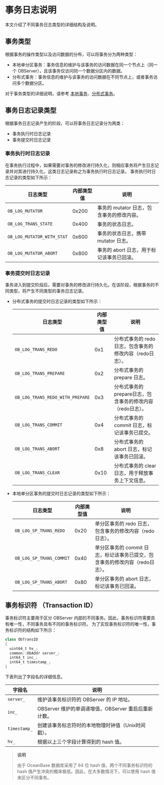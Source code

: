 # 事务日志说明

本文介绍了不同事务日志类型的详细结构及说明。

## 事务类型

根据事务的操作类型以及访问数据的分布，可以将事务分为两种类型：

* 本地单分区事务：事务信息的维护与该事务的访问数据在同一个节点上（同一个 OBServer），且该事务仅访问同一个数据分区内的数据。
* 分布式事务：事务信息的维护与该事务的访问数据在不同节点上，或者事务访问多个数据分区。

对于事务类型的详细说明，请参考 [本地事务](../../../1500.oceanbase-database-overview/1000.transaction-management/100.transactions/700.local-transactions.md)、[分布式事务](../../../1500.oceanbase-database-overview/1000.transaction-management/100.transactions/800.distributed-transactions/100.overview-of-distributed-transactions.md)。

## 事务日志记录类型

根据事务日志记录产生的阶段，可以将事务日志记录分为两类：

* 事务执行时日志记录
* 事务提交时日志记录

### 事务执行时日志记录

在事务执行过程中，如果需要对事务的修改进行持久化，则相应事务将产生日志记录并对其进行持久化，这类日志记录称之为事务执行时日志记录。
事务执行时日志记录的类型如下所示：

| 日志类型 | 内部类型值 | 说明 |
|----------|-----------|-----|
| `OB_LOG_MUTATOR`           | 0x200 | 事务的 mutator 日志，包含事务的修改内容。|
| `OB_LOG_TRANS_STATE`       | 0x400 | 事务的状态日志。 |
| `OB_LOG_MUTATOR_WITH_STAT` | 0x600 | 事务的状态日志，携带 mutator 日志。 |
| `OB_LOG_MUTATOR_ABORT`     | 0x800 | 事务的 abort 日志，用于标记该事务已回滚。|

### 事务提交时日志记录

事务进入到提交阶段后，需要对事务的修改进行持久化。在该阶段，根据事务的不同类型，将产生不同类型的事务日志记录。

* 分布式事务的提交时日志记录的类型如下所示：

  | 日志类型 | 内部类型值 | 说明 |
  |----------|-----------|-----|
  | `OB_LOG_TRANS_REDO`    | 0x1  | 分布式事务的 redo 日志，包含事务的修改内容（redo日志）。|
  | `OB_LOG_TRANS_PREPARE` | 0x2  |分布式事务的 prepare 日志。|
  | `OB_LOG_TRANS_REDO_WITH_PREPARE` | 0x3| 分布式事务的prepare日志，包含事务的修改内容（redo日志）。|
  | `OB_LOG_TRANS_COMMIT`  | 0x4  | 分布式事务的 commit 日志，标记该事务已提交。|
  | `OB_LOG_TRANS_ABORT`   | 0x8  | 分布式事务的 abort 日志，标记该事务已回滚。|
  | `OB_LOG_TRANS_CLEAR`   | 0x10 | 分布式事务的 clear 日志，用于释放事务上下文信息。|

* 本地单分区事务的提交时日志记录的类型如下所示：

  | 日志类型 | 内部类型值 | 说明 |
  |----------|-----------|-----|
  | `OB_LOG_SP_TRANS_REDO`   | 0x20 | 单分区事务的 redo 日志，包含事务的修改内容（redo日志）。|
  | `OB_LOG_SP_TRANS_COMMIT` | 0x40 | 单分区事务的 commit 日志，标记该事务已提交，包含事务的修改内容（redo日志）。|
  | `OB_LOG_SP_TRANS_ABORT`  | 0x80 | 单分区事务的 abort 日志，标记该事务已回滚。|

## 事务标识符 （Transaction ID）

事务标识符主要用于区分 OBServer 内部的不同事务。因此，事务标识符需要具有唯一性，不同事务具有不同的事务标识符。
为了实现事务标识符的唯一性，事务标识符的结构如下所示：

```java
class ObTransID
{
  uint64_t hv_;
  common::ObAddr server_;
  int64_t inc_;
  int64_t timestamp_;
}
```

下表列出了字段名的详细信息。

| 字段名 | 说明 |
|--------|-----|
| `server_`    | 维护该事务标识符的 OBServer 的 IP 地址。 |
| `inc_`       | OBServer 维护的单调递增值，OBServer 重启后重新计数。|
| `timestamp_` | 创建该事务标志符时的本地物理时钟值（Unix时间戳）。|
| `hv_`        | 根据以上三个字段计算得到的 hash 值。|

> **说明**
>
> 由于 OceanBase 数据库采用了 64 位 hash 值，两个不同事务标识符的 hash 值产生冲突的概率极低。因此，在大多数情况下，可以使用 hash 值来区分不同事务。
